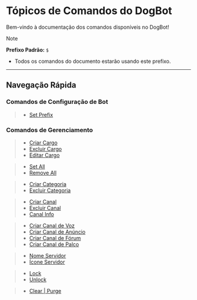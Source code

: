 # Tópicos de Comandos do DogBot

Bem-vindo à documentação dos comandos disponíveis no DogBot!


> [!NOTE]
> **Prefixo Padrão:** `$`
> * Todos os comandos do documento estarão usando este prefixo.

---

## Navegação Rápida

### Comandos de Configuração de Bot
> * [Set Prefix](setprefix.md)

### Comandos de Gerenciamento
> * [Criar Cargo](criarcargo.md)
> * [Excluir Cargo](excluircargo.md)
> * [Editar Cargo](editarcargo.md)

> * [Set All](setall.md)
> * [Remove All](removeall.md)

> * [Criar Categoria](criarcategoria.md)
> * [Excluir Categoria](excluircategoria.md)

> * [Criar Canal](criarcanal.md)
> * [Excluir Canal](excluircanal.md)
> * [Canal Info](canalinfo.md)

> * [Criar Canal de Voz](criarcanalvoz.md)
> * [Criar Canal de Anúncio](criarcanalanuncio.md)
> * [Criar Canal de Fórum](criarcanalforum.md)
> * [Criar Canal de Palco](criarcanalpalco.md)

> * [Nome Servidor](nomeservidor.md)
> * [Ícone Servidor](iconeservidor.md)

> * [Lock](lock.md)
> * [Unlock](unlock.md)

> * [Clear | Purge](clear.md)